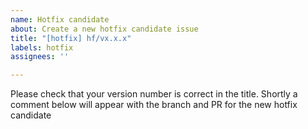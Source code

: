 ```yaml
---
name: Hotfix candidate
about: Create a new hotfix candidate issue
title: "[hotfix] hf/vx.x.x"
labels: hotfix
assignees: ''

---
```


Please check that your version number is correct in the title.
Shortly a comment below will appear with the branch and PR for the new hotfix candidate

